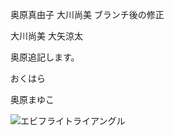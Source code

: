 

奥原真由子
大川尚美 ブランチ後の修正


大川尚美
大矢涼太

奥原追記します。

おくはら

奥原まゆこ

![エビフライトライアングル](http://i.imgur.com/Jjwsc.jpg "サンプル")